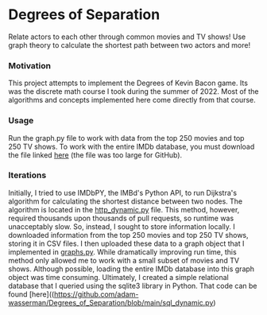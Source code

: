 # Degrees of Separation
Relate actors to each other through common movies and TV shows! Use graph theory to calculate the shortest path between two actors and more!

### Motivation
This project attempts to implement the Degrees of Kevin Bacon game. Its was the discrete math course I took during the summer of 2022. Most of the algorithms and concepts implemented here come directly from that course.

### Usage
Run the graph.py file to work with data from the top 250 movies and top 250 TV shows. To work with the entire IMDb database, you must download the file linked [here](https://drive.google.com/drive/folders/1ZJ-OMo0_KYH3gODvKqrtALVfaEoQWved?usp=sharing) (the file was too large for GitHub).

### Iterations
Initially, I tried to use IMDbPY, the IMBd's Python API, to run Dijkstra's algorithm for calculating the shortest distance between two nodes. The algorithm is located in the [http_dynamic.py](https://github.com/adam-wasserman/Degrees_of_Separation/blob/main/http_dynamic.py) file. This method, however, required thousands upon thousands of pull requests, so runtime was unacceptably slow. So, instead, I sought to store information locally. I downloaded information from the top 250 movies and top 250 TV shows, storing it in CSV files. I then uploaded these data to a graph object that I implemented in [graphs.py](https://github.com/adam-wasserman/Degrees_of_Separation/blob/main/graphs.py). While dramatically improving run time, this method only allowed me to work with a small subset of movies and TV shows. Although possible, loading the entire IMDb database into this graph object was time consuming. Ultimately, I created a simple relational database that I queried using the sqlite3 library in Python. That code can be found [here]((https://github.com/adam-wasserman/Degrees_of_Separation/blob/main/sql_dynamic.py)
